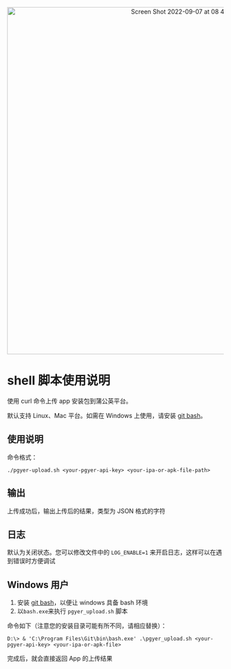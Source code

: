 <div align="center">
<img width="808" alt="Screen Shot 2022-09-07 at 08 44 46" src="https://user-images.githubusercontent.com/319512/188764348-5048dd79-55a9-4dd3-a34b-eac78d8502f7.png">
</div>

# shell 脚本使用说明

使用 curl 命令上传 app 安装包到蒲公英平台。

默认支持 Linux、Mac 平台。如需在 Windows 上使用，请安装 [git bash](https://gitforwindows.org)。

## 使用说明

命令格式：

    ./pgyer-upload.sh <your-pgyer-api-key> <your-ipa-or-apk-file-path>

## 输出

上传成功后，输出上传后的结果，类型为 JSON 格式的字符

## 日志

默认为关闭状态。您可以修改文件中的 `LOG_ENABLE=1` 来开启日志，这样可以在遇到错误时方便调试

## Windows 用户

1. 安装 [git bash](https://gitforwindows.org)，以便让 windows 具备 bash 环境
2. 以`bash.exe`来执行 `pgyer_upload.sh` 脚本

命令如下（注意您的安装目录可能有所不同，请相应替换）：

    D:\> & 'C:\Program Files\Git\bin\bash.exe' .\pgyer_upload.sh <your-pgyer-api-key> <your-ipa-or-apk-file>

完成后，就会直接返回 App 的上传结果
